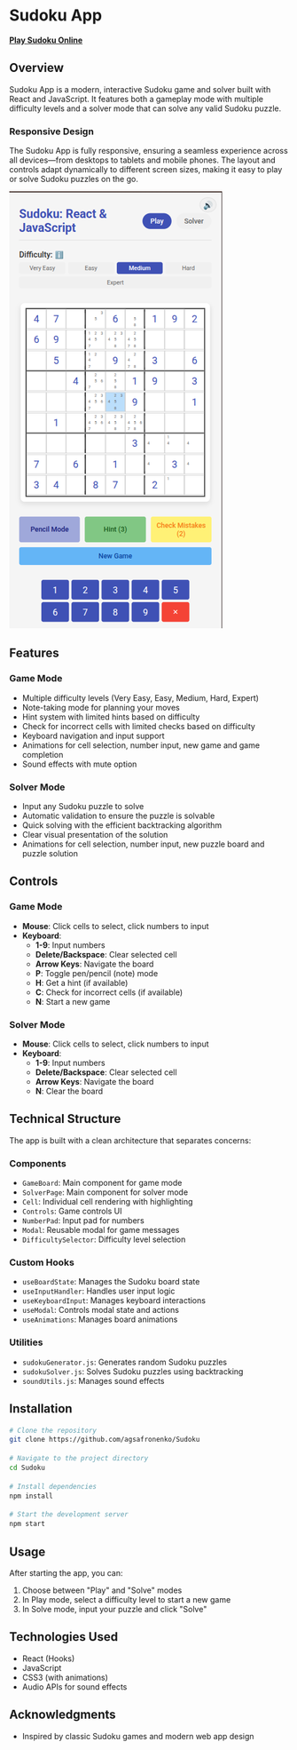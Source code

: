 # Sudoku App

**[Play Sudoku Online](https://agsafronenko.github.io/Sudoku/)**

## Overview

Sudoku App is a modern, interactive Sudoku game and solver built with React and JavaScript. It features both a gameplay mode with multiple difficulty levels and a solver mode that can solve any valid Sudoku puzzle.

### Responsive Design
The Sudoku App is fully responsive, ensuring a seamless experience across all devices—from desktops to tablets and mobile phones. The layout and controls adapt dynamically to different screen sizes, making it easy to play or solve Sudoku puzzles on the go.

![Sudoku App Screenshot](public/screenshot.png)

## Features

### Game Mode
- Multiple difficulty levels (Very Easy, Easy, Medium, Hard, Expert)
- Note-taking mode for planning your moves
- Hint system with limited hints based on difficulty
- Check for incorrect cells with limited checks based on difficulty
- Keyboard navigation and input support
- Animations for cell selection, number input, new game and game completion
- Sound effects with mute option

### Solver Mode
- Input any Sudoku puzzle to solve
- Automatic validation to ensure the puzzle is solvable
- Quick solving with the efficient backtracking algorithm
- Clear visual presentation of the solution
- Animations for cell selection, number input, new puzzle board and puzzle solution

## Controls

### Game Mode
- **Mouse**: Click cells to select, click numbers to input
- **Keyboard**:
  - **1-9**: Input numbers
  - **Delete/Backspace**: Clear selected cell
  - **Arrow Keys**: Navigate the board
  - **P**: Toggle pen/pencil (note) mode
  - **H**: Get a hint (if available)
  - **C**: Check for incorrect cells (if available)
  - **N**: Start a new game

### Solver Mode
- **Mouse**: Click cells to select, click numbers to input
- **Keyboard**:
  - **1-9**: Input numbers
  - **Delete/Backspace**: Clear selected cell
  - **Arrow Keys**: Navigate the board
  - **N**: Clear the board

## Technical Structure

The app is built with a clean architecture that separates concerns:

### Components
- `GameBoard`: Main component for game mode
- `SolverPage`: Main component for solver mode
- `Cell`: Individual cell rendering with highlighting
- `Controls`: Game controls UI
- `NumberPad`: Input pad for numbers
- `Modal`: Reusable modal for game messages
- `DifficultySelector`: Difficulty level selection

### Custom Hooks
- `useBoardState`: Manages the Sudoku board state
- `useInputHandler`: Handles user input logic
- `useKeyboardInput`: Manages keyboard interactions
- `useModal`: Controls modal state and actions
- `useAnimations`: Manages board animations

### Utilities
- `sudokuGenerator.js`: Generates random Sudoku puzzles
- `sudokuSolver.js`: Solves Sudoku puzzles using backtracking
- `soundUtils.js`: Manages sound effects

## Installation

```bash
# Clone the repository
git clone https://github.com/agsafronenko/Sudoku

# Navigate to the project directory
cd Sudoku

# Install dependencies
npm install

# Start the development server
npm start
```

## Usage

After starting the app, you can:

1. Choose between "Play" and "Solve" modes
2. In Play mode, select a difficulty level to start a new game
3. In Solve mode, input your puzzle and click "Solve"

## Technologies Used

- React (Hooks)
- JavaScript
- CSS3 (with animations)
- Audio APIs for sound effects

## Acknowledgments

- Inspired by classic Sudoku games and modern web app design
